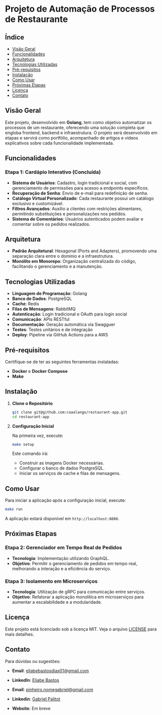 # Projeto de Automação de Processos de Restaurante

## Índice

- [Visão Geral](#visão-geral)
- [Funcionalidades](#funcionalidades)
- [Arquitetura](#arquitetura)
- [Tecnologias Utilizadas](#tecnologias-utilizadas)
- [Pré-requisitos](#pré-requisitos)
- [Instalação](#instalação)
- [Como Usar](#como-usar)
- [Próximas Etapas](#próximas-etapas)
- [Licença](#licença)
- [Contato](#contato)

## Visão Geral

Este projeto, desenvolvido em **Golang**, tem como objetivo automatizar os processos de um restaurante, oferecendo uma solução completa que engloba frontend, backend e infraestrutura. O projeto será desenvolvido em etapas e servirá como portfólio, acompanhado de artigos e vídeos explicativos sobre cada funcionalidade implementada.

## Funcionalidades

### Etapa 1: Cardápio Interativo (Concluída)

- **Sistema de Usuários**: Cadastro, login tradicional e social, com gerenciamento de permissões para acesso a endpoints específicos.
- **Recuperação de Senha**: Envio de e-mail para redefinição de senha.
- **Catálogo Virtual Personalizado**: Cada restaurante possui um catálogo exclusivo e customizável.
- **Filtros Avançados**: Auxílio a clientes com restrições alimentares, permitindo substituições e personalizações nos pedidos.
- **Sistema de Comentários**: Usuários autenticados podem avaliar e comentar sobre os pedidos realizados.

## Arquitetura

- **Padrão Arquitetural**: Hexagonal (Ports and Adapters), promovendo uma separação clara entre o domínio e a infraestrutura.
- **Monólito em Monorepo**: Organização centralizada do código, facilitando o gerenciamento e a manutenção.

## Tecnologias Utilizadas

- **Linguagem de Programação**: Golang
- **Banco de Dados**: PostgreSQL
- **Cache**: Redis
- **Filas de Mensagens**: RabbitMQ
- **Autenticação**: Login tradicional e OAuth para login social
- **Comunicação**: APIs RESTful
- **Documentação**: Geração automática via Swagguer
- **Testes**: Testes unitários e de integração
- **Deploy**: Pipeline via GitHub Actions para a AWS

## Pré-requisitos

Certifique-se de ter as seguintes ferramentas instaladas:

- **Docker** e **Docker Compose**
- **Make**

## Instalação

1. **Clone o Repositório**

   ```bash
   git clone git@github.com:caaalango/restaurant-app.git
   cd restaurant-app
   ```

2. **Configuração Inicial**

   Na primeira vez, execute:

   ```bash
   make setup
   ```

   Este comando irá:

   - Construir as imagens Docker necessárias.
   - Configurar o banco de dados PostgreSQL.
   - Iniciar os serviços de cache e filas de mensagens.

## Como Usar

Para iniciar a aplicação após a configuração inicial, execute:

```bash
make run
```

A aplicação estará disponível em `http://localhost:8080`.

## Próximas Etapas

### Etapa 2: Gerenciador em Tempo Real de Pedidos

- **Tecnologia**: Implementação utilizando GraphQL.
- **Objetivo**: Permitir o gerenciamento de pedidos em tempo real, melhorando a interação e a eficiência do serviço.

### Etapa 3: Isolamento em Microserviços

- **Tecnologia**: Utilização de gRPC para comunicação entre serviços.
- **Objetivo**: Refatorar a aplicação monolítica em microserviços para aumentar a escalabilidade e a modularidade.

## Licença

Este projeto está licenciado sob a licença MIT. Veja o arquivo [LICENSE](LICENSE) para mais detalhes.

## Contato

Para dúvidas ou sugestões:

- **Email**: eliabebastosdias01@gmail.com
- **LinkedIn**: [Eliabe Bastos](https://www.linkedin.com/in/eliabebastos/)

- **Email**: pinheiro.nomegabriel@gmail.com
- **Linkedin**: [Gabriel Palitot](https://www.linkedin.com/in/gabriel-palitot-3a4b87186/)

- **Website**: Em breve
